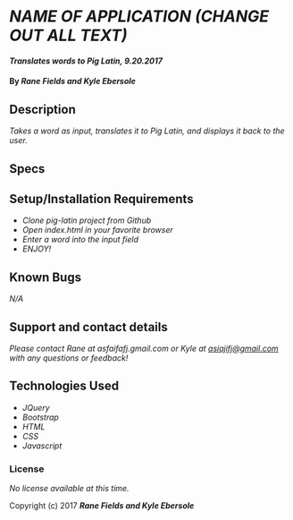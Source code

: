 # _NAME OF APPLICATION (CHANGE OUT ALL TEXT)_

#### _Translates words to Pig Latin, 9.20.2017_

#### By _**Rane Fields and Kyle Ebersole**_

## Description

_Takes a word as input, translates it to Pig Latin, and displays it back to the user._

## Specs

<!-- INSERT SPEC TABLE -->
<!-- http://www.tablesgenerator.com/markdown_tables -->

## Setup/Installation Requirements

* _Clone pig-latin project from Github_
* _Open index.html in your favorite browser_
* _Enter a word into the input field_
* _ENJOY!_

## Known Bugs

_N/A_

## Support and contact details

_Please contact Rane at asfaifafj.gmail.com or Kyle at asiajifj@gmail.com with any questions or feedback!_

## Technologies Used

* _JQuery_
* _Bootstrap_
* _HTML_
* _CSS_
* _Javascript_

### License

*No license available at this time.*

Copyright (c) 2017 **_Rane Fields and Kyle Ebersole_**
